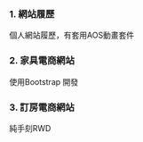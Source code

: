 

### 1. 網站履歷

  個人網站履歷，有套用AOS動畫套件


### 2. 家具電商網站

  使用Bootstrap 開發


### 3. 訂房電商網站
  
  純手刻RWD
  

